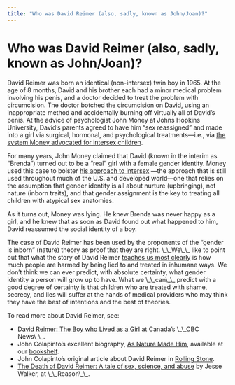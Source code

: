 ```yaml
---
title: "Who was David Reimer (also, sadly, known as John/Joan)?"
---
```


# Who was David Reimer (also, sadly, known as John/Joan)?

<p>David Reimer was born an identical (non-intersex) twin boy in 1965. At the age of 8 months, David and his brother each had a minor medical problem involving his penis, and a doctor decided to treat the problem with circumcision. The doctor botched the circumcision on David, using an inappropriate method and accidentally burning off virtually all of David&#8217;s penis. At the advice of psychologist John Money at Johns Hopkins University, David&#8217;s parents agreed to have him &#8220;sex reassigned&#8221; and made into a girl via surgical, hormonal, and psychological treatments&#8212;i.e., via <a href="/faq/concealment">the system Money advocated for intersex children</a>.  </p>

<p>For many years, John Money claimed that David (known in the interim as &#8220;Brenda&#8221;) turned out to be a &#8220;real&#8221; girl with a female gender identity. Money used this case to bolster <a href="/faq/concealment">his approach to intersex</a> &#8212;the approach that is still used throughout much of the U.S. and developed world&#8212;one that relies on the assumption that gender identity is all about nurture (upbringing), not nature (inborn traits), and that gender assignment is the key to treating all children with atypical sex anatomies.  </p>

<p>As it turns out, Money was lying. He knew Brenda was never happy as a girl, and he knew that as soon as David found out what happened to him, David reassumed the social identity of a boy.  </p>

<p>The case of David Reimer has been used by the proponents of the &#8220;gender is inborn&#8221; (nature) theory as proof that they are right. \_\_We\_\_ like to point out that what the story of David Reimer <a href="/news/pbs%5C_sex%5C_unknown">teaches us most clearly</a> is how much people are harmed by being lied to and treated in inhumane ways. We don&#8217;t think we can ever predict, with absolute certainty, what gender identity a person will grow up to have. What we \_\_can\_\_ predict with a good degree of certainty is that children who are treated with shame, secrecy, and lies will suffer at the hands of medical providers who may think they have the best of intentions and the best of theories.  </p>

<p>To read more about David Reimer, see:  </p>

<ul>
	<li><a href="http://www.cbc.ca/news/background/reimer/">David Reimer: The Boy who Lived as a Girl</a> at Canada&#8217;s \_\_CBC News\_\_.</li>
	<li>John Colapinto&#8217;s excellent biography, <a href="/books/colapinto">As Nature Made Him</a>, available at our <a href="/library/books">bookshelf</a>.</li>
	<li>John Colapinto&#8217;s original article about David Reimer in <a href="/http%3A//www.pfc.org.uk/news/1998/johnjoan.htm">Rolling Stone</a>.</li>
	<li><a href="http://www.reason.com/links/links052404.shtml">The Death of David Reimer: A tale of sex, science, and abuse</a> by Jesse Walker, at \_\_Reason\_\_.</li>
</ul>